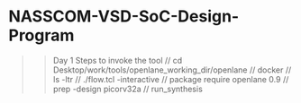 # NASSCOM-VSD-SoC-Design-Program
>>Day 1
>>Steps to invoke the tool
// cd Desktop/work/tools/openlane_working_dir/openlane
// docker
// ls -ltr
// ./flow.tcl -interactive
// package require openlane 0.9
// prep -design picorv32a
// run_synthesis

						

